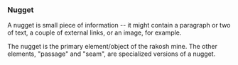 ### Nugget

A nugget is small piece of information -- it might contain a paragraph or two of text, a couple of external links, or an image, for example.

The nugget is the primary element/object of the rakosh mine. The other elements, "passage" and "seam", are specialized versions of a nugget.
